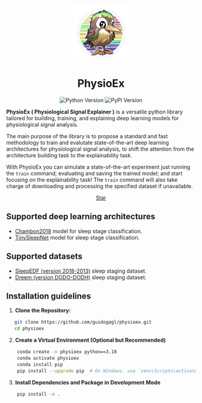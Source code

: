 <div style = "text-align: center;">
<img src="assets/images/logo.svg" width = "150px", height = "150px", alt="PhysioEx Logo">

<h1> PhysioEx </h1>

![Python Version](https://img.shields.io/badge/python-3.7%2B-blue)
![PyPI Version](https://badge.fury.io/py/physioex.svg)
</div>

**PhysioEx ( Physiological Signal Explainer )** is a versatile python library tailored for building, training, and explaining deep learning models for physiological signal analysis. 

The main purpose of the library is to propose a standard and fast methodology to train and evalutate state-of-the-art deep learning architectures for physiological signal analysis, to shift the attention from the architecture building task to the explainability task. 

With PhysioEx you can simulate a state-of-the-art experiment just running the `train` command; evaluating and saving the trained model; and start focusing on the explainability task! The `train` command will also take charge of downloading and processing the specified dataset if unavailable.

<div style = "text-align: center;">
    <a class="github-button" href="https://github.com/guidogagl/physioex" data-color-scheme="no-preference: dark_dimmed; light: dark_dimmed; dark: dark_dimmed;" data-icon="octicon-star" data-size="large" data-show-count="true" aria-label="Star guidogagl/physioex on GitHub">Star</a>
</div>

## Supported deep learning architectures

- [Chambon2018](https://ieeexplore.ieee.org/document/8307462) model for sleep stage classification.
- [TinySleepNet](https://github.com/akaraspt/tinysleepnet) model for sleep stage classification.

## Supported datasets

- [SleepEDF (version 2018-2013)](https://physionet.org/physiobank/database/sleep-edfx/sleep-cassette/) sleep staging dataset.
- [Dreem (version DODO-DODH)](https://github.com/Dreem-Organization/dreem-learning-open) sleep staging dataset.

## Installation guidelines

1. **Clone the Repository:**
```bash
   git clone https://github.com/guidogagl/physioex.git
   cd physioex
```
2. **Create a Virtual Environment (Optional but Recommended)**
```bash
    conda create -n physioex python==3.10
    conda activate physioex
    conda install pip
    pip install --upgrade pip  # On Windows, use `venv\Scripts\activate`
```
3. **Install Dependencies and Package in Development Mode**
```bash
    pip install -e .
```

